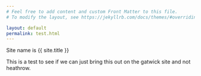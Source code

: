 ```yaml
---
# Feel free to add content and custom Front Matter to this file.
# To modify the layout, see https://jekyllrb.com/docs/themes/#overriding-theme-defaults

layout: default
permalink: test.html
---
```


Site name is {{ site.title }}

This is a test to see if we can just bring this out on the gatwick site and not heathrow.

